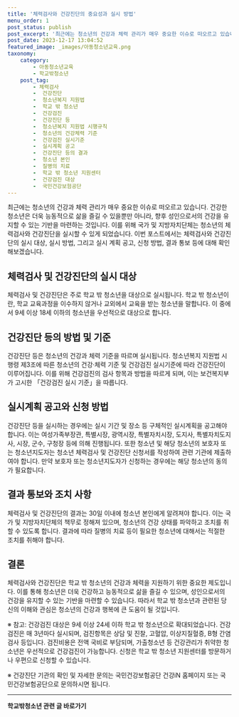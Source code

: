 ```yaml
---
title: '체력검사와 건강진단의 중요성과 실시 방법'
menu_order: 1
post_status: publish
post_excerpt: '최근에는 청소년의 건강과 체력 관리가 매우 중요한 이슈로 떠오르고 있습니다. 건강한 청소년은 더욱 능동적으로 삶을 즐길 수 있을뿐만 아니라, 향후 성인으로서의 건강을 유지할 수 있는 기반을 마련하는 것입니다. 이를 위해 국가 및 지방자치단체는 청소년의 체력검사와 건강진단을 실시할 수 있게 되었습니다. 이번 포스트에서는 체력검사와 건강진단의 실시 대상, 실시 방법, 그리고 실시 계획 공고, 신청 방법, 결과 통보 등에 대해 확인해보겠습니다.'
post_date: 2023-12-17 13:04:52
featured_image: _images/아동청소년교육.png
taxonomy:
    category:
        - 아동청소년교육
        - 학교밖청소년
    post_tag:
        - 체력검사
        -  건강진단
        -  청소년복지 지원법
        -  학교 밖 청소년
        -  건강검진
        -  건강진단 등
        -  청소년복지 지원법 시행규칙
        -  청소년의 건강체력 기준
        -  건강검진 실시기준
        -  실시계획 공고
        -  건강진단 등의 결과
        -  청소년 본인
        -  질병의 치료
        -  학교 밖 청소년 지원센터
        -  건강검진 대상
        -  국민건강보험공단
---
```



최근에는 청소년의 건강과 체력 관리가 매우 중요한 이슈로 떠오르고 있습니다. 건강한 청소년은 더욱 능동적으로 삶을 즐길 수 있을뿐만 아니라, 향후 성인으로서의 건강을 유지할 수 있는 기반을 마련하는 것입니다. 이를 위해 국가 및 지방자치단체는 청소년의 체력검사와 건강진단을 실시할 수 있게 되었습니다. 이번 포스트에서는 체력검사와 건강진단의 실시 대상, 실시 방법, 그리고 실시 계획 공고, 신청 방법, 결과 통보 등에 대해 확인해보겠습니다.

## 체력검사 및 건강진단의 실시 대상

체력검사 및 건강진단은 주로 학교 밖 청소년을 대상으로 실시됩니다. 학교 밖 청소년이란, 학교 교육과정을 이수하지 않거나 교외에서 교육을 받는 청소년을 말합니다. 이 중에서 9세 이상 18세 이하의 청소년을 우선적으로 대상으로 합니다. 

## 건강진단 등의 방법 및 기준

건강진단 등은 청소년의 건강과 체력 기준을 따르며 실시됩니다. 청소년복지 지원법 시행령 제3조에 따른 청소년의 건강·체력 기준 및 건강검진 실시기준에 따라 건강진단이 이루어집니다. 이를 위해 건강검진의 검사 항목과 방법을 따르게 되며, 이는 보건복지부가 고시한 「건강검진 실시 기준」을 따릅니다.

## 실시계획 공고와 신청 방법

건강진단 등을 실시하는 경우에는 실시 기간 및 장소 등 구체적인 실시계획을 공고해야 합니다. 이는 여성가족부장관, 특별시장, 광역시장, 특별자치시장, 도지사, 특별자치도지사, 시장, 군수, 구청장 등에 의해 진행됩니다. 또한 청소년 및 해당 청소년의 보호자 또는 청소년지도자는 청소년 체력검사 및 건강진단 신청서를 작성하여 관련 기관에 제출하여야 합니다. 만약 보호자 또는 청소년지도자가 신청하는 경우에는 해당 청소년의 동의가 필요합니다.

## 결과 통보와 조치 사항

체력검사 및 건강진단의 결과는 30일 이내에 청소년 본인에게 알려져야 합니다. 이는 국가 및 지방자치단체의 책무로 정해져 있으며, 청소년의 건강 상태를 파악하고 조치를 취할 수 있도록 합니다. 결과에 따라 질병의 치료 등이 필요한 청소년에 대해서는 적절한 조치를 취해야 합니다.

## 결론

체력검사와 건강진단은 학교 밖 청소년의 건강과 체력을 지원하기 위한 중요한 제도입니다. 이를 통해 청소년은 더욱 건강하고 능동적으로 삶을 즐길 수 있으며, 성인으로서의 건강을 유지할 수 있는 기반을 마련할 수 있습니다. 따라서 학교 밖 청소년과 관련된 당신의 이해와 관심은 청소년의 건강과 행복에 큰 도움이 될 것입니다.

※ 참고: 건강검진 대상은 9세 이상 24세 이하 학교 밖 청소년으로 확대되었습니다. 건강검진은 매 3년마다 실시되며, 검진항목은 상담 및 진찰, 고혈압, 이상지질혈증, B형 간염검사 등입니다. 검진비용은 전액 국비로 부담되며, 가출청소년 등 건강관리가 취약한 청소년은 우선적으로 건강검진이 가능합니다. 신청은 학교 밖 청소년 지원센터를 방문하거나 우편으로 신청할 수 있습니다.

※ 건강진단 기관의 확인 및 자세한 문의는 국민건강보험공단 건강iN 홈페이지 또는 국민건강보험공단으로 문의하시면 됩니다.

<!-- wp:separator -->
<hr class="wp-block-separator has-alpha-channel-opacity"/>
<!-- /wp:separator -->

<!-- wp:group {"backgroundColor":"base","layout":{"type":"constrained"}} -->
<div class="wp-block-group has-base-background-color has-background"><!-- wp:paragraph {"align":"center","fontSize":"medium"} -->
<p class="has-text-align-center has-large-font-size"><strong>학교밖청소년 관련 글 바로가기</strong></p>
<!-- /wp:paragraph -->


<!-- wp:latest-posts
{"categories":[{"id":34677,"count":19,"description":"","link":"https://uknowlaw.com/category/%ed%95%99%ea%b5%90%eb%b0%96%ec%b2%ad%ec%86%8c%eb%85%84/","name":"학교밖청소년","slug":"학교밖청소년","taxonomy":"category","parent":0,"meta":[],"_links":{"self":[{"href":"https://uknowlaw.com/wp-json/wp/v2/categories/34677"}],"collection":[{"href":"https://uknowlaw.com/wp-json/wp/v2/categories"}],"about":[{"href":"https://uknowlaw.com/wp-json/wp/v2/taxonomies/category"}],"wp:post_type":[{"href":"https://uknowlaw.com/wp-json/wp/v2/posts?categories=34677"}],"curies":[{"name":"wp","href":"https://api.w.org/{rel}","templated":true}]}}],"postsToShow":100,"excerptLength":28,"postLayout":"grid","columns":2,"featuredImageAlign":"left","featuredImageSizeSlug":"large","fontSize":"small"} /--></div>
<!-- /wp:group -->